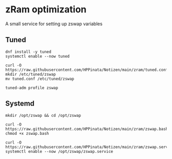 # zRam optimization
A small service for setting up zswap variables

## Tuned
```
dnf install -y tuned
systemctl enable --now tuned

curl -O https://raw.githubusercontent.com/HPPinata/Notizen/main/zram/tuned.conf
mkdir /etc/tuned/zswap
mv tuned.conf /etc/tuned/zswap

tuned-adm profile zswap
```

## Systemd 
```
mkdir /opt/zswap && cd /opt/zswap

curl -O https://raw.githubusercontent.com/HPPinata/Notizen/main/zram/zswap.bash
chmod +x zswap.bash

curl -O https://raw.githubusercontent.com/HPPinata/Notizen/main/zram/zswap.service
systemctl enable --now /opt/zswap/zswap.service
```
